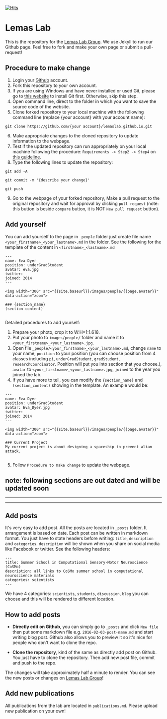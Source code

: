 [![Hits](https://hits.seeyoufarm.com/api/count/incr/badge.svg?url=https%3A%2F%2Fgithub.com%2Flemaslab%2Flemaslab.github.io)](https://hits.seeyoufarm.com)

# Lemas Lab

This is the repository for the [Lemas Lab Group](https://lemas-lab-group.github.io/). We use Jekyll to run our Github page. Feel free to fork and make your own page or submit a pull-request!

## Procedure to make change
1. Login your [Github](https://github.com/) account.
2. Fork this repository to your own account.
3. If you are using Windows and have never installed or used Git, please go to [this website](https://git-scm.com/download/win) to install Git first. Otherwise, skip this step.
4. Open command line, direct to the folder in which you want to save the source code of the website. 
5. Clone forked repository to your local machine with the following command line (replace {your account} with your account name):
```
git clone https://github.com/{your account}/lemaslab.github.io.git
```
6. Make appropriate changes to the cloned repository to update information to the webpage.
7. Test if the updated repository can run appropriately on your local machine following the procedure: `Requirements -> Step2 -> Step4` on [this guideline](https://help.github.com/en/articles/setting-up-your-github-pages-site-locally-with-jekyll). 
8. Type the following lines to update the repository:
```
git add -A
```
```
git commit -m '{describe your change}'
```
```
git push
```
9. Go to the webpage of your forked repository, Make a pull request to the original repository and wait for approval by clicking `pull request` (note: this button is beside `compare` button, it is NOT `New pull request` button).

## Add yourself

You can add yourself to the page in `_people` folder just create file name `<your_firstname>_<your_lastname>.md` in the folder. See the following for the template of the content in `<firstname>_<lastname>.md`

```
---
name: Eva Dyer
position: underGradStudent
avatar: eva.jpg
twitter:
joined: 2014
---

<img width="300" src="{{site.baseurl}}/images/people/{{page.avatar}}" data-action="zoom">

### {section_name}
(section content)


```

Detailed procedures to add yourself:
1. Prepare your photo, crop it to W:H=1:1.618.
2. Put your photo to `images/people/` folder and name it to `<your_firstname>_<your_lastname>.jpg`.
3. Open file `_people/<your_firstname>_<your_lastname>.md`, change `name` to your name, `position` to your position (you can choose position from 4 classes including `pi`, `underGradStudent`, `gradStudent`, `researchCoordinator`. Position will put you into section that you choose.), `avatar` to `<your_firstname>_<your_lastname>.jpg`, `joined` to the year you joined the lab.
4. If you have more to tell, you can modify the `{section_name}` and `(section_content)` showing in the template. An example would be:
```
---
name: Eva Dyer
position: underGradStudent
avatar: Eva_Dyer.jpg
twitter:
joined: 2014
---

<img width="300" src="{{site.baseurl}}/images/people/{{page.avatar}}" data-action="zoom">

### Current Project
My current project is about designing a spaceship to prevent alian attack.


```
5. Follow `Procedure to make change` to update the webpage.


## **note: following sections are out dated and will be updated soon**
---
---


## Add posts

It's very easy to add post. All the posts are located in `_posts` folder. It arrangement is based on
date. Each post can be written in markdown format. You just have to state headers before writing: `title`, `description` and `categories`. `description` will be shown when you share on social media like Facebook or twitter. See the following headers:

```
---
title: Summer School in Computational Sensory-Motor Neuroscience (CoSMo)
description: all links to CoSMo summer school in computational neuroscience materials
categories: scientists
---
```

We have 4 categories: `scientists`, `students`, `discussion`, `blog` you can choose and this will be rendered to different location.


## How to add posts


- **Directly edit on Github**, you can simply go to `_posts` and click `New file` then put some markdown file e.g. `2016-02-03-post-name.md` and start writing blog post. Github also allows you to preview it so it's nice for people who don't want to clone the repo. 

- **Clone the repository**, kind of the same as directly add post on Github. You just have to clone the repository. Then add new post file, commit and push to the repo.

The changes will take approximately half a minute to render. You can see the new posts or changes on [Lemas Lab Group](https://lemas-lab-group.github.io/)!

## Add new publications

All publications from the lab are located in `publications.md`. Please upload new publication on your own!
